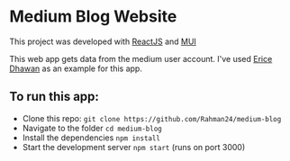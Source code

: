 # Medium Blog Website

This project was developed with [ReactJS](https://reactjs.org) and [MUI](https://mui.com)

This web app gets data from the medium user account. I've used [Erice Dhawan](https://medium.com/@ericadhawan) as an example for this app.

## To run this app:
- Clone this repo: `git clone https://github.com/Rahman24/medium-blog`
- Navigate to the folder `cd medium-blog`
- Install the dependencies `npm install`
- Start the development server `npm start` (runs on port 3000)
